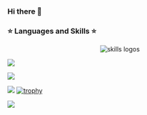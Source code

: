 ### Hi there 👋

### ⭐ Languages and Skills ⭐
<p align="center"> 
<img src="https://skillicons.dev/icons?i=c,cpp,py,nodejs,js,java,html,php,scala,r,octave,react,vue,nextjs,express,css,tailwind,threejs,redux,vscode,mongodb,mysql,postgresql,github,figma" alt="skills logos" /> <br>
</p>

![](http://github-profile-summary-cards.vercel.app/api/cards/profile-details?username=Thimet&theme=vision_friendly_dark)

![](http://github-profile-summary-cards.vercel.app/api/cards/most-commit-language?username=Thimet&theme=vision_friendly_dark)

![](http://github-profile-summary-cards.vercel.app/api/cards/repos-per-language?username=Thimet&theme=vision_friendly_dark)
[![trophy](https://github-profile-trophy.vercel.app/?username=Thimet)](https://github.com/ryo-ma/github-profile-trophy)

![](http://github-profile-summary-cards.vercel.app/api/cards/stats?username=Thimet&theme=transparent)
